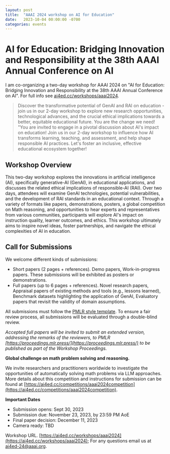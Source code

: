 ```yaml
---
layout: post
title:  "AAAI 2024 workshop on AI for Education"
date:   2023-10-04 00:00:00 -0700
categories: events
---
```


# AI for Education: Bridging Innovation and Responsibility at the 38th AAAI Annual Conference on AI

I am co-organizing a two-day workshop for AAAI 2024 on "AI for Education: Bridging Innovation and Responsibility at the 38th AAAI Annual Conference on AI".  For full info see [ai4ed.cc/workshops/aaai2024](https://ai4ed.cc/workshops/aaai2024).

> Discover the transformative potential of GenAI and RAI on education - join us in our 2-day workshop to explore new research opportunities, technological advances, and the crucial ethical implications towards a better, equitable educational future. You are the change we need! "You are invited to engage in a pivotal discussion about AI's impact on education! Join us in our 2-day workshop to influence how AI transforms learning, teaching, and assessment, and help shape responsible AI practices. Let's foster an inclusive, effective educational ecosystem together!

## Workshop Overview
This two-day workshop explores the innovations in artificial intelligence (AI), specifically generative-AI (GenAI), in educational applications, and discusses the related ethical implications of responsible-AI (RAI). Over two days, attendees will examine GenAI technologies, potential vulnerabilities, and the development of RAI standards in an educational context. Through a variety of formats like papers, demonstrations, posters, a global competition on Math reasoning, and opportunities to hear experts and representatives from various communities, participants will explore AI's impact on instruction quality, learner outcomes, and ethics. This workshop ultimately aims to inspire novel ideas, foster partnerships, and navigate the ethical complexities of AI in education.

## Call for Submissions
We welcome different kinds of submissions:
- Short papers (2 pages + references). Demo papers, Work-in-progress papers. These submissions will be exhibited as posters or demonstrations.
- Full papers (up to 6 pages + references). Novel research papers, Appraisal papers of existing methods and tools (e.g., lessons learned), Benchmark datasets highlighting the application of GenAI, Evaluatory papers that revisit the validity of domain assumptions.

All submissions must follow the [PMLR style template](https://rice.box.com/s/4itqz94qaxxkycq0r6zqla186pz9ed3y).
To ensure a fair review process, all submissions will be evaluated through a double-blind review.

*Accepted full papers will be invited to submit an extended version, addressing the remarks of the reviewers, to PMLR [https://proceedings.mlr.press/](https://proceedings.mlr.press/) to be published as part of the Workshop Proceedings.*

**Global challenge on math problem solving and reasoning.**

We invite researchers and practitioners worldwide to investigate the opportunities of automatically solving math problems via LLM approaches. More details about this competition and instructions for submission can be found at [https://ai4ed.cc/competitions/aaai2024competition](https://ai4ed.cc/competitions/aaai2024competition).


**Important Dates**
- Submission opens: Sept 30, 2023
- Submission due: November 23, 2023, by 23:59 PM AoE
- Final paper decision: December 11, 2023
- Camera ready: TBD

Workshop URL. [https://ai4ed.cc/workshops/aaai2024](https://ai4ed.cc/workshops/aaai2024); For any questions email us at ai4ed-24@aaai.org.
